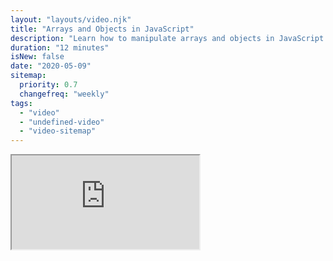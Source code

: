 ```yaml
---
layout: "layouts/video.njk"
title: "Arrays and Objects in JavaScript"
description: "Learn how to manipulate arrays and objects in JavaScript."
duration: "12 minutes"
isNew: false
date: "2020-05-09"
sitemap:
  priority: 0.7
  changefreq: "weekly"
tags:
  - "video"
  - "undefined-video"
  - "video-sitemap"
---
```


<iframe class="w-full aspect-video mb-5" src="https://www.youtube.com/embed/n3NKGsM3iEw" title="Arrays and Objects in JavaScript"></iframe>
